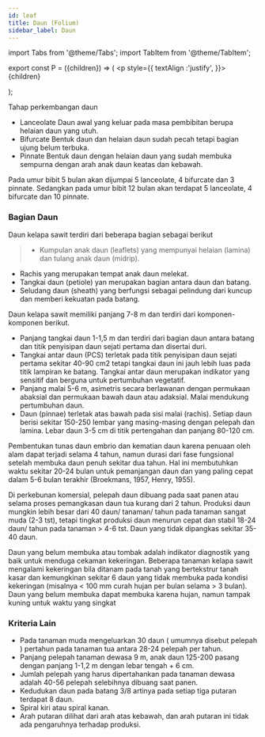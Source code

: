 ```yaml
---
id: leaf
title: Daun (Folium)
sidebar_label: Daun
---
```


import Tabs from '@theme/Tabs';
import TabItem from '@theme/TabItem';

export const P = ({children}) => ( <p style={{
      textAlign :'justify',
    }}>{children}</p> );
    

Tahap perkembangan daun 
* Lanceolate Daun awal yang keluar pada masa pembibitan berupa helaian daun yang utuh.
* Bifurcate Bentuk daun dan helaian daun sudah pecah tetapi bagian ujung belum terbuka.
* Pinnate Bentuk daun dengan helaian daun yang sudah membuka sempurna dengan arah anak daun keatas dan kebawah.

<P>Pada umur bibit 5 bulan akan dijumpai 5 lanceolate, 4 bifurcate dan 3 pinnate. Sedangkan pada umur bibit 12 bulan akan terdapat 5 lanceolate, 4 bifurcate dan 10 pinnate.</P>

### Bagian Daun
Daun kelapa sawit terdiri dari beberapa bagian sebagai berikut
> * Kumpulan anak daun (leaflets) yang mempunyai helaian (lamina) dan tulang anak daun (midrip). 
* Rachis yang merupakan tempat anak daun melekat. 
* Tangkai daun (petiole) yan merupakan bagian antara daun dan batang. 
* Seludang daun (sheath) yang berfungsi sebagai pelindung dari kuncup dan memberi kekuatan pada batang.

Daun kelapa sawit memiliki panjang 7-8 m dan terdiri dari komponen-komponen berikut.  
* Panjang tangkai daun 1-1,5 m dan terdiri dari bagian daun antara batang dan titik penyisipan daun sejati pertama dan disertai duri.  
* Tangkai antar daun (PCS) terletak pada titik penyisipan daun sejati pertama sekitar 40-90 cm2 tetapi tangkai daun ini jauh lebih luas pada titik lampiran ke batang. Tangkai antar daun merupakan indikator yang sensitif dan berguna untuk pertumbuhan vegetatif. 
* Panjang malai 5-6 m, asimetris secara berlawanan dengan permukaan abaksial dan permukaan bawah daun atau adaksial. Malai mendukung pertumbuhan daun.
* Daun (pinnae) terletak atas bawah pada sisi malai (rachis). Setiap daun berisi sekitar 150-250 lembar yang masing-masing dengan pelepah dan lamina. Lebar daun 3-5 cm di titik pertengahan dan panjang 80-120 cm.  

<P>Pembentukan tunas daun embrio dan kematian daun karena penuaan oleh alam dapat terjadi selama 4 tahun, namun durasi dari fase fungsional setelah membuka daun penuh sekitar dua tahun. Hal ini membutuhkan waktu sekitar 20-24 bulan untuk pemanjangan daun dan yang paling cepat dalam 5-6 bulan terakhir (Broekmans, 1957, Henry, 1955).  </P>

<P>Di perkebunan komersial, pelepah daun dibuang pada saat panen atau selama proses pemangkasan daun tua kurang dari 2 tahun.   Produksi daun mungkin lebih besar dari 40 daun/ tanaman/ tahun pada tanaman sangat muda (2-3 tst), tetapi tingkat produksi daun menurun cepat dan stabil 18-24 daun/ tahun pada tanaman > 4-6 tst. Daun yang tidak dipangkas sekitar 35-40 daun.</P>

Daun yang belum membuka atau tombak adalah indikator diagnostik yang baik untuk menduga cekaman kekeringan. Beberapa tanaman kelapa sawit mengalami kekeringan bila ditanam pada tanah yang bertekstrur tanah kasar dan kemungkinan sekitar 6 daun yang tidak membuka pada kondisi kekeringan (misalnya < 100 mm curah hujan per bulan selama > 3 bulan). Daun yang belum membuka dapat membuka karena hujan, namun tampak kuning untuk waktu yang singkat

### Kriteria Lain
* Pada tanaman muda mengeluarkan 30 daun ( umumnya disebut pelepah ) pertahun pada tanaman tua antara 28-24 pelepah per tahun.
* Panjang pelepah tanaman dewasa 9 m, anak daun 125-200 pasang dengan panjang 1-1,2 m dengan lebar tengah + 6 cm.
* Jumlah pelepah yang harus dipertahankan pada tanaman dewasa adalah 40-56 pelepah selebihnya dibuang saat panen.
* Kedudukan daun pada batang 3/8 artinya pada setiap tiga putaran terdapat 8 daun.
* Spiral kiri atau spiral kanan.
* Arah putaran dilihat dari arah atas kebawah, dan arah putaran ini tidak ada pengaruhnya terhadap produksi.

